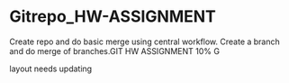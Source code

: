 Gitrepo_HW-ASSIGNMENT
=====================

Create repo and do basic merge using central  workflow. Create a branch and do merge of  branches.GIT HW ASSIGNMENT 10% G

layout needs updating
